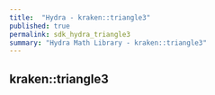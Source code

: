 ```yaml
---
title:  "Hydra - kraken::triangle3"
published: true
permalink: sdk_hydra_triangle3
summary: "Hydra Math Library - kraken::triangle3"
---
```


## kraken::triangle3

